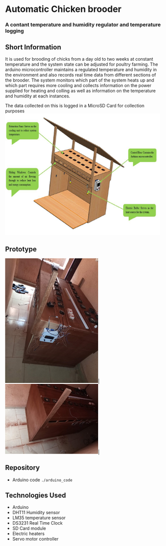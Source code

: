 # Automatic Chicken brooder

### A contant temperature and humidity regulator and temperature logging

## Short Information
It is used for brooding of chicks from a day old to two weeks at constant temperature and the system state can be adjusted for poultry farming. The arduino microcontroller maintains a regulated temperature and humidity in the environment and also records real time data from different sections of the brooder. The system monitors which part of the system heats up and which part requires more cooling and collects information on the power supplied for heating and colling as well as information on the temperature and humidity at each instances. 

The data collected on this is logged in a MicroSD Card for collection purposes
<img src="./images/design.png" alt="design" width='500'>

## Prototype
<img src="./images/prototype1.jpg" alt="design" width='300'>|
<img src="./images/prototype2.jpg" alt="design" width='300'>|

## Repository
- Arduino code `./arduino_code`

## Technologies Used
- Arduino
- DHT11 Humidity sensor
- LM35 temperature sensor
- DS3231 Real Time Clock
- SD Card module
- Electric heaters
- Servo motor controller

